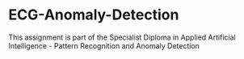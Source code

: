 # ECG-Anomaly-Detection

This assignment is part of the Specialist Diploma in Applied Artificial Intelligence - Pattern Recognition and Anomaly Detection
